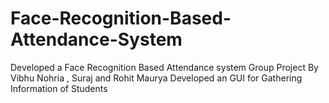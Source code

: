 # Face-Recognition-Based-Attendance-System
Developed a Face Recognition Based Attendance system
Group Project By Vibhu Nohria , Suraj and Rohit Maurya 
Developed an GUI for Gathering Information of Students 
